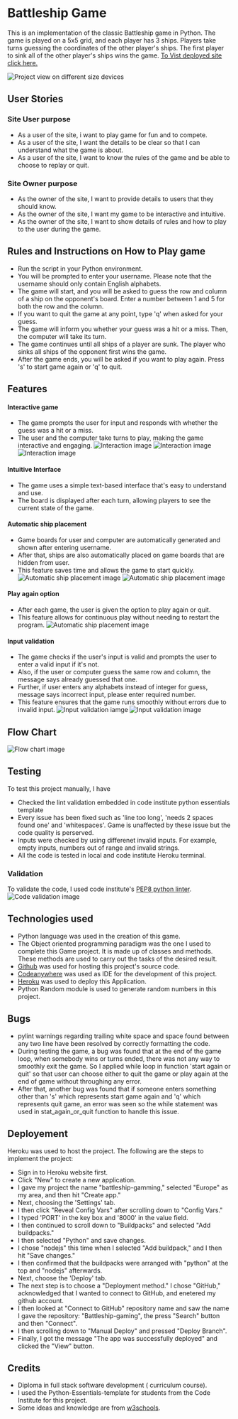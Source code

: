 # Battleship Game

This is an implementation of the classic Battleship game in Python. The game is played on a 5x5 grid, and each player has 3 ships. Players take turns guessing the coordinates of the other player's ships. The first player to sink all of the other player's ships wins the game.
[To Vist deployed site click here.](https://battleship-gaming-73f3dbc3be56.herokuapp.com/)

![Project view on different size devices](documentation/screenshot.png)

## User Stories
### Site User purpose
- As a user of the site, i want to play game for fun and to compete.
- As a user of the site, I want the details to be clear so that I can understand what the game is about.
- As a user of the site, I want to know the rules of the game and be able to choose to replay or quit.

### Site Owner purpose
- As the owner of the site, I want to provide details to users that they should know.
- As the owner of the site, I want my game to be interactive and intuitive.
- As the owner of the site, I want to show details of rules and how to play to the user during the game.

## Rules and Instructions on How to Play game

- Run the script in your Python environment.
- You will be prompted to enter your username. Please note that the username should only contain English   alphabets.
- The game will start, and you will be asked to guess the row and column of a ship on the opponent's board. Enter a number between 1 and 5 for both the row and the column.
- If you want to quit the game at any point, type 'q' when asked for your guess.
- The game will inform you whether your guess was a hit or a miss. Then, the computer will take its turn.
- The game continues until all ships of a player are sunk. The player who sinks all ships of the opponent first wins the game.
- After the game ends, you will be asked if you want to play again. Press 's' to start game again or 'q' to quit.

## Features

#### Interactive game
- The game prompts the user for input and responds with whether the guess was a hit or a miss.
- The user and the computer take turns to play, making the game interactive and engaging.
![Interaction image](documentation/interactive_game_1.png)
![Interaction image](documentation/interactive_game_2.png)
![Interaction image](documentation/interactive_game_3.png)
#### Intuitive Interface
- The game uses a simple text-based interface that's easy to understand and use.
- The board is displayed after each turn, allowing players to see the current state of the game.
#### Automatic ship placement
- Game boards for user and computer are automatically generated and shown after entering username.
- After that, ships are also automatically placed on game boards that are hidden from user. 
- This feature saves time and allows the game to start quickly.
![Automatic ship placement image](documentation/automatic_ship_placement_1.png)
![Automatic ship placement image](documentation/automatic_ship_placement_2.png)
#### Play again option
- After each game, the user is given the option to play again or quit.
- This feature allows for continuous play without needing to restart the program.
![Automatic ship placement image](documentation/play_again.png)
#### Input validation
- The game checks if the user's input is valid and prompts the user to enter a valid input if it's not.
- Also, if the user or computer guess the same row and column, the message says already guessed that one.
- Further, if user enters any alphabets instead of integer for guess, message says incorrect input,
 please enter required number.
- This feature ensures that the game runs smoothly without errors due to invalid input.
![Input validation iamge](documentation/input_validation_1.png)
![Input validation image](documentation/input_validation_2.png)


## Flow Chart
![Flow chart image](documentation/flow_chart.png)

## Testing

To test this project manually, I have
- Checked the lint validation embedded in code institute python essentials template
- Every issue has been fixed such as 'line too long', 'needs 2 spaces found one' and 'whitespaces'. Game is unaffected by these issue but the code quality is perserved.
- Inputs were checked by using differenet invalid inputs. For example, empty inputs, numbers out of range and invalid strings.
- All the code is tested in local and code institute Heroku terminal.

### Validation
To validate the code, I used code institute's [PEP8 python linter](https://pep8ci.herokuapp.com/).
![Code validation image](documentation/code_validation.png)
## Technologies used
- Python language was used in the creation of this game.
- The Object oriented programming paradigm was the one I used to complete this Game project. It is made up of classes and methods. These methods are used to carry out the tasks of the desired result.
- [Github](https://github.com/) was used for hosting this project's source code.
- [Codeanywhere](https://codeanywhere.com/) was used as IDE for the development of this project.
- [Heroku](https://www.heroku.com/) was used to deploy this Application.
- Python Random module is used to generate random numbers in this project.

## Bugs
- pylint warnings regarding trailing white space and space found between any two line have been resolved by correctly formatting the code.
- During testing the game, a bug was found that at the end of the game loop, when somebody wins or turns ended, there was not any way to smoothly exit the game. So I applied while loop in function 'start again or quit' so that user can choose either to quit the game or play again at the end of game without throughing any error.
- After that, another bug was found that if someone enters something other than 's' which represents start game again and 'q' which represents quit game, an error was seen so the while statement was used in stat_again_or_quit function to handle this issue.

## Deployement
Heroku was used to host the project. The following are the steps to implement the project:

- Sign in to Heroku website first.
- Click "New" to create a new application.
- I gave my project the name "battleship-gamming," selected "Europe" as my area, and then hit "Create app."
- Next, choosing the 'Settings' tab.
- I then click "Reveal Config Vars" after scrolling down to "Config Vars."
- I typed 'PORT' in the key box and '8000' in the value field.
- I then continued to scroll down to "Buildpacks" and selected "Add buildpacks."
- I then selected "Python" and save changes.
- I chose "nodejs" this time when I selected "Add buildpack," and I then hit "Save changes."
- I then confirmed that the buildpacks were arranged with "python" at the top and "nodejs" afterwards.
- Next, choose the 'Deploy' tab.
- The next step is to choose a "Deployment method." I chose "GitHub," acknowledged that I wanted to connect to GitHub, and enetered my github account.
- I then looked at "Connect to GitHub" repository name and saw the name I gave the repository: "Battleship-gaming", the press "Search" button and then "Connect".
- I then scrolling down to "Manual Deploy" and pressed "Deploy Branch".
- Finally, I got the message "The app was successfully deployed" and  clicked the "View" button.

## Credits
-  Diploma in full stack software development ( curriculum course).
- I used the Python-Essentials-template for students from the Code Institute for this project.
- Some ideas and knowledge are from [w3schools](https://www.w3schools.com/).
